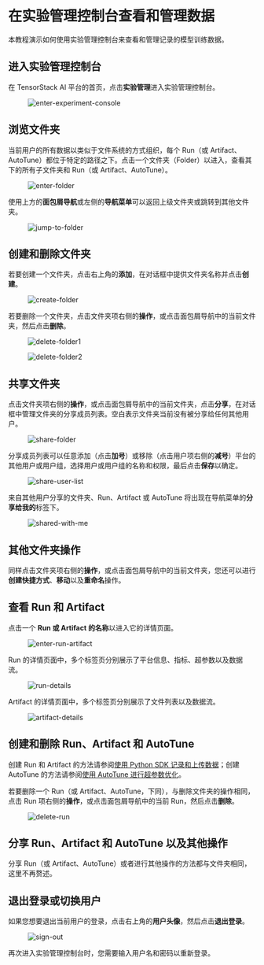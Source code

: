 # 在实验管理控制台查看和管理数据

本教程演示如何使用实验管理控制台来查看和管理记录的模型训练数据。

## 进入实验管理控制台

在 TensorStack AI 平台的首页，点击**实验管理**进入实验管理控制台。

<figure class="screenshot">
    <img alt="enter-experiment-console" src="../assets/tasks/use-experiment-console/enter-experiment-console.png" class="screenshot"/>
</figure>

## 浏览文件夹

当前用户的所有数据以类似于文件系统的方式组织，每个 Run（或 Artifact、AutoTune）都位于特定的路径之下。点击一个文件夹（Folder）以进入，查看其下的所有子文件夹和 Run（或 Artifact、AutoTune）。

<figure class="screenshot">
    <img alt="enter-folder" src="../assets/tasks/use-experiment-console/enter-folder.png" class="screenshot"/>
</figure>

使用上方的**面包屑导航**或左侧的**导航菜单**可以返回上级文件夹或跳转到其他文件夹。

<figure class="screenshot">
    <img alt="jump-to-folder" src="../assets/tasks/use-experiment-console/jump-to-folder.png" class="screenshot"/>
</figure>

## 创建和删除文件夹

若要创建一个文件夹，点击右上角的**添加**，在对话框中提供文件夹名称并点击**创建**。

<figure class="screenshot">
    <img alt="create-folder" src="../assets/tasks/use-experiment-console/create-folder.png" class="screenshot"/>
</figure>

若要删除一个文件夹，点击文件夹项右侧的**操作**，或点击面包屑导航中的当前文件夹，然后点击**删除**。

<figure class="screenshot">
    <img alt="delete-folder1" src="../assets/tasks/use-experiment-console/delete-folder1.png" class="screenshot"/>
</figure>

<figure class="screenshot">
    <img alt="delete-folder2" src="../assets/tasks/use-experiment-console/delete-folder2.png" class="screenshot"/>
</figure>

## 共享文件夹

点击文件夹项右侧的**操作**，或点击面包屑导航中的当前文件夹，点击**分享**，在对话框中管理文件夹的分享成员列表。空白表示文件夹当前没有被分享给任何其他用户。

<figure class="screenshot">
    <img alt="share-folder" src="../assets/tasks/use-experiment-console/share-folder.png" class="screenshot"/>
</figure>

分享成员列表可以任意添加（点击**加号**）或移除（点击用户项右侧的**减号**）平台的其他用户或用户组，选择用户或用户组的名称和权限，最后点击**保存**以确定。

<figure class="screenshot">
    <img alt="share-user-list" src="../assets/tasks/use-experiment-console/share-user-list.png" class="screenshot"/>
</figure>

来自其他用户分享的文件夹、Run、Artifact 或 AutoTune 将出现在导航菜单的**分享给我的**标签下。

<figure class="screenshot">
    <img alt="shared-with-me" src="../assets/tasks/use-experiment-console/shared-with-me.png" class="screenshot"/>
</figure>

## 其他文件夹操作

同样点击文件夹项右侧的**操作**，或点击面包屑导航中的当前文件夹，您还可以进行**创建快捷方式**、**移动**以及**重命名**操作。

## 查看 Run 和 Artifact

点击一个 **Run 或 Artifact 的名称**以进入它的详情页面。

<figure class="screenshot">
    <img alt="enter-run-artifact" src="../assets/tasks/use-experiment-console/enter-run-artifact.png" class="screenshot"/>
</figure>

Run 的详情页面中，多个标签页分别展示了平台信息、指标、超参数以及数据流。

<figure class="screenshot">
    <img alt="run-details" src="../assets/tasks/use-experiment-console/run-details.png" class="screenshot"/>
</figure>

Artifact 的详情页面中，多个标签页分别展示了文件列表以及数据流。

<figure class="screenshot">
    <img alt="artifact-details" src="../assets/tasks/use-experiment-console/artifact-details.png" class="screenshot"/>
</figure>

## 创建和删除 Run、Artifact 和 AutoTune

创建 Run 和 Artifact 的方法请参阅[使用 Python SDK 记录和上传数据](./record-using-python-sdk.md)；创建 AutoTune 的方法请参阅[使用 AutoTune 进行超参数优化](./autotune.md)。

若要删除一个 Run（或 Artifact、AutoTune，下同），与删除文件夹的操作相同，点击 Run 项右侧的**操作**，或点击面包屑导航中的当前 Run，然后点击**删除**。

<figure class="screenshot">
    <img alt="delete-run" src="../assets/tasks/use-experiment-console/delete-run.png" class="screenshot"/>
</figure>

## 分享 Run、Artifact 和 AutoTune 以及其他操作

分享 Run（或 Artifact、AutoTune）或者进行其他操作的方法都与文件夹相同，这里不再赘述。

## 退出登录或切换用户

如果您想要退出当前用户的登录，点击右上角的**用户头像**，然后点击**退出登录**。

<figure class="screenshot">
    <img alt="sign-out" src="../assets/tasks/use-experiment-console/sign-out.png" class="screenshot"/>
</figure>

再次进入实验管理控制台时，您需要输入用户名和密码以重新登录。
